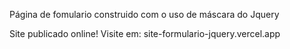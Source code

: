 Página de fomulario construido com o uso de máscara do Jquery 

Site publicado online! Visite em: site-formulario-jquery.vercel.app
